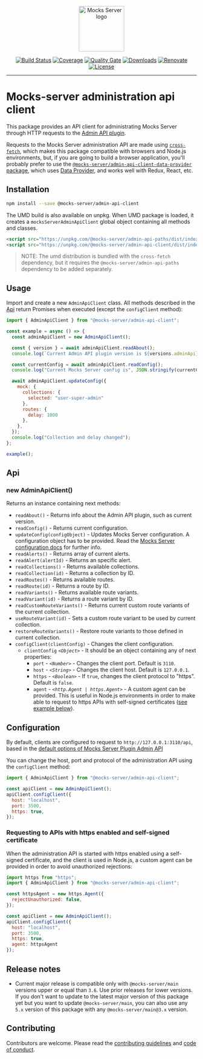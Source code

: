 <p align="center"><a href="https://mocks-server.org" target="_blank" rel="noopener noreferrer"><img width="120" src="https://www.mocks-server.org/img/logo_120.png" alt="Mocks Server logo"></a></p>

<p align="center">
  <a href="https://github.com/mocks-server/main/actions?query=workflow%3Abuild+branch%3Amaster"><img src="https://github.com/mocks-server/main/workflows/build/badge.svg?branch=master" alt="Build Status"></a>
  <a href="https://codecov.io/gh/mocks-server/main"><img src="https://codecov.io/gh/mocks-server/main/branch/master/graph/badge.svg?token=2S8ZR55AJV" alt="Coverage"></a>
  <a href="https://sonarcloud.io/project/overview?id=mocks-server_main_admin-api-client"><img src="https://sonarcloud.io/api/project_badges/measure?project=mocks-server_main_admin-api-client&metric=alert_status" alt="Quality Gate"></a>
  <a href="https://www.npmjs.com/package/@mocks-server/admin-api-client"><img src="https://img.shields.io/npm/dm/@mocks-server/admin-api-client.svg" alt="Downloads"></a>
  <a href="https://renovatebot.com"><img src="https://img.shields.io/badge/renovate-enabled-brightgreen.svg" alt="Renovate"></a>
  <a href="https://github.com/mocks-server/main/blob/master/packages/admin-api-client/LICENSE"><img src="https://img.shields.io/npm/l/@mocks-server/admin-api-client.svg" alt="License"></a>
</p>

---

# Mocks-server administration api client

This package provides an API client for administrating Mocks Server through HTTP requests to the [Admin API plugin][plugin-admin-api-url].

Requests to the Mocks Server administration API are made using [`cross-fetch`](https://www.npmjs.com/package/cross-fetch), which makes this package compatible with browsers and Node.js environments, but, if you are going to build a browser application, you'll probably prefer to use the [`@mocks-server/admin-api-client-data-provider` package](https://www.npmjs.com/package/@mocks-server/admin-api-client-data-provider), which uses [Data Provider](https://www.data-provider.org), and works well with Redux, React, etc.

## Installation

```bash
npm install --save @mocks-server/admin-api-client
```

The UMD build is also available on unpkg. When UMD package is loaded, it creates a `mocksServerAdminApiClient` global object containing all methods and classes.

```html
<script src="https://unpkg.com/@mocks-server/admin-api-paths/dist/index.umd.js"></script>
<script src="https://unpkg.com/@mocks-server/admin-api-client/dist/index.umd.js"></script>
```

> NOTE: The umd distribution is bundled with the `cross-fetch` dependency, but it requires the `@mocks-server/admin-api-paths` dependency to be added separately.

## Usage

Import and create a new `AdminApiClient` class. All methods described in the [Api](#api) return Promises when executed (except the `configClient` method):

```js
import { AdminApiClient } from "@mocks-server/admin-api-client";

const example = async () => {
  const adminApiClient = new AdminApiClient();

  const { version } = await adminApiClient.readAbout();
  console.log(`Current Admin API plugin version is ${versions.adminApi}`);

  const currentConfig = await adminApiClient.readConfig();
  console.log("Current Mocks Server config is", JSON.stringify(currentConfig));

  await adminApiClient.updateConfig({
    mock: {
      collections: {
        selected: "user-super-admin"
      },
      routes: {
        delay: 1000
      },
    },
  });
  console.log("Collection and delay changed");
};

example();
```

## Api

### new AdminApiClient()

Returns an instance containing next methods:

* `readAbout()` - Returns info about the Admin API plugin, such as current version.
* `readConfig()` - Returns current configuration.
* `updateConfig(configObject)` - Updates Mocks Server configuration. A configuration object has to be provided. Read the [Mocks Server configuration docs](https://www.mocks-server.org/docs/configuration/options) for further info.
* `readAlerts()` - Returns array of current alerts.
* `readAlert(alertId)` - Returns an specific alert.
* `readCollections()` - Returns available collections.
* `readCollection(id)` - Returns a collection by ID.
* `readRoutes()` - Returns available routes.
* `readRoute(id)` - Returns a route by ID.
* `readVariants()` - Returns available route variants.
* `readVariant(id)` - Returns a route variant by ID.
* `readCustomRouteVariants()` - Returns current custom route variants of the current collection.
* `useRouteVariant(id)` - Sets a custom route variant to be used by current collection.
* `restoreRouteVariants()` - Restore route variants to those defined in current collection.
* `configClient(clientConfig)` - Changes the client configuration.
  * `clientConfig` _`<Object>`_ - It should be an object containing any of next properties:
    * `port` - _`<Number>`_ - Changes the client port. Default is `3110`.
    * `host` - _`<String>`_ - Changes the client host. Default is `127.0.0.1`.
    * `https` - _`<Boolean>`_ - If `true`, changes the client protocol to "https". Default is `false`.
    * `agent` - _`<http.Agent | https.Agent>`_ - A custom agent can be provided. This is useful in Node.js environments in order to make able to request to https APIs with self-signed certificates ([see example below](#requesting-to-apis-with-https-enabled-and-self-signed-certificate)).

## Configuration

By default, clients are configured to request to `http://127.0.0.1:3110/api`, based in the [default options of Mocks Server Plugin Admin API](https://www.mocks-server.org/docs/configuration/options)

You can change the host, port and protocol of the administration API using the `configClient` method:

```js
import { AdminApiClient } from "@mocks-server/admin-api-client";

const apiClient = new AdminApiClient();
apiClient.configClient({
  host: "localhost",
  port: 3500,
  https: true,
});
```

### Requesting to APIs with https enabled and self-signed certificate

When the administration API is started with https enabled using a self-signed certificate, and the client is used in Node.js, a custom agent can be provided in order to avoid unauthorized rejections:

```js
import https from "https";
import { AdminApiClient } from "@mocks-server/admin-api-client";

const httpsAgent = new https.Agent({
  rejectUnauthorized: false,
});

const apiClient = new AdminApiClient();
apiClient.configClient({
  host: "localhost",
  port: 3500,
  https: true,
  agent: httpsAgent
});
```

## Release notes

* Current major release is compatible only with `@mocks-server/main` versions upper or equal than `3.6`. Use prior releases for lower versions. If you don't want to update to the latest major version of this package yet but you want to update `@mocks-server/main`, you can also use any `5.x` version of this package with any `@mocks-server/main@3.x` version.

## Contributing

Contributors are welcome.
Please read the [contributing guidelines](.github/CONTRIBUTING.md) and [code of conduct](.github/CODE_OF_CONDUCT.md).

[plugin-admin-api-url]: https://github.com/mocks-server/main/blob/master/packages/admin-api-client
